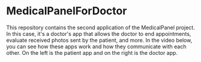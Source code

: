 # MedicalPanelForDoctor
This repository contains the second application of the MedicalPanel project. In this case, it's a doctor's app that allows the doctor to end appointments, evaluate received photos sent by the patient, and more.
In the video below, you can see how these apps work and how they communicate with each other. On the left is the patient app and on the right is the doctor app.
